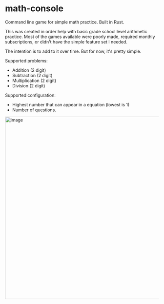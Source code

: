 # math-console
Command line game for simple math practice. Built in Rust.

This was created in order help with basic grade school level arithmetic practice. Most of the games available were poorly made, required monthly subscriptions, or didn't have the simple feature set I needed.

The intention is to add to it over time. But for now, it's pretty simple.

Supported problems:
- Addition (2 digit)
- Subtraction (2 digit)
- Multiplication (2 digit)
- Division (2 digit)

Supported configuration:
- Highest number that can appear in a equation (lowest is 1)
- Number of questions.

<img width="598" alt="image" src="https://github.com/byzon/math-console/assets/762893/541a2a35-1a00-499f-8b2c-62f44a0d143e">






